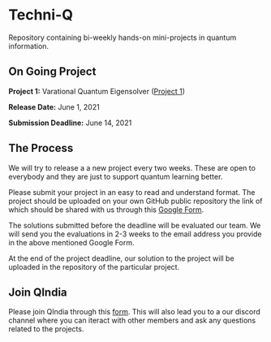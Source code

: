 # Techni-Q
Repository containing bi-weekly hands-on mini-projects in quantum information.

## On Going Project
**Project 1:** Varational Quantum Eigensolver ([Project 1](https://github.com/qIndia/Techni-Q/blob/main/Project%201.md))

**Release Date:** June 1, 2021

**Submission Deadline:** June 14, 2021

## The Process
We will try to release a a new project every two weeks. These are open to everybody and they are just to support quantum learning better. 

Please submit your project in an easy to read and understand format. The project should be uploaded on your own GitHub public repository the link of which should be shared with us through this [Google Form](https://docs.google.com/forms/d/1cjKkpQT-djCXOgTIKq151ed3l5g5NE42h1dlwjlF1Ko/).

The solutions submitted before the deadline will be evaluated our team. We will send you the evaluations in 2-3 weeks to the email address you provide in the above mentioned Google Form.

At the end of the project deadline, our solution to the project will be uploaded in the repository of the particular project. 

## Join QIndia
Please join QIndia through this [form](https://forms.gle/UCdAN6PUhyFUfAMPA). This will also lead you to a our discord channel where you can iteract with other members and ask any questions related to the projects. 


